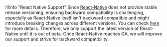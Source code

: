 !!!info "React Native Support"
    Since [React-Native](https://github.com/facebook/react-native) does not provide stable release versioning, ensuring backward compatibility is challenging, especially as React-Native itself isn't backward compatible and might introduce breaking changes across different versions. You can check [here](https://github.com/react-native-community/cli#compatibility) for more details. Therefore, we only support the latest version of React-Native until it is out of beta. Once React-Native reaches GA, we will improve our support and strive for backward compatibility.
